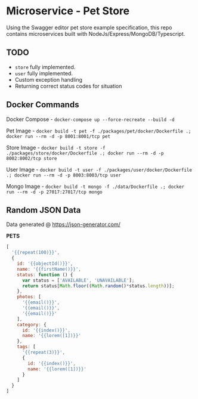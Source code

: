 # Microservice - Pet Store

Using the Swagger editor pet store example specification, this repo contains microservices built with NodeJs/Express/MongoDB/Typescript.

## TODO

- `store` fully implemented.
- `user` fully implemented.
- Custom exception handling
- Returning correct status codes for situation


## Docker Commands

Docker Compose - `docker-compose up --force-recreate --build -d`

Pet Image - `docker build -t pet -f ./packages/pet/docker/Dockerfile .; docker run --rm -d -p 8001:8001/tcp pet`

Store Image - `docker build -t store -f ./packages/store/docker/Dockerfile .; docker run --rm -d -p 8002:8002/tcp store`

User Image - `docker build -t user -f ./packages/user/docker/Dockerfile .; docker run --rm -d -p 8003:8003/tcp user`

Mongo Image - `docker build -t mongo -f ./data/Dockerfile .; docker run --rm -d -p 27017:27017/tcp mongo`

## Random JSON Data

Data generated @ https://json-generator.com/

**PETS**
```javascript
[
  '{{repeat(100)}}',
  {
    id: '{{objectId()}}',
    name: '{{firstName()}}',
    status: function () {
      var status = ['AVAILABLE', 'UNAVAILABLE'];
      return status[Math.floor((Math.random()*status.length))];
    },
    photos: [
      '{{email()}}',
      '{{email()}}',
      '{{email()}}'
    ],
    category: {
      id: '{{index()}}',
      name: '{{lorem([1])}}'
    },
    tags: [
      '{{repeat(3)}}',
      {
        id: '{{index()}}',
        name: '{{lorem([1])}}'
      }
    ]
  }
]
```